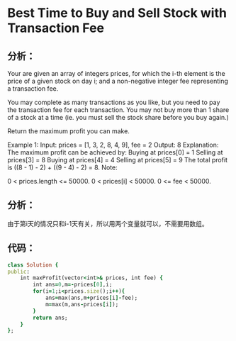 # Best Time to Buy and Sell Stock with Transaction Fee
## 分析：
Your are given an array of integers prices, for which the i-th element is the price of a given stock on day i; and a non-negative integer fee representing a transaction fee.

You may complete as many transactions as you like, but you need to pay the transaction fee for each transaction. You may not buy more than 1 share of a stock at a time (ie. you must sell the stock share before you buy again.)

Return the maximum profit you can make.

Example 1:
Input: prices = [1, 3, 2, 8, 4, 9], fee = 2
Output: 8
Explanation: The maximum profit can be achieved by:
Buying at prices[0] = 1
Selling at prices[3] = 8
Buying at prices[4] = 4
Selling at prices[5] = 9
The total profit is ((8 - 1) - 2) + ((9 - 4) - 2) = 8.
Note:

0 < prices.length <= 50000.
0 < prices[i] < 50000.
0 <= fee < 50000.
## 分析：
由于第i天的情况只和i-1天有关，所以用两个变量就可以，不需要用数组。<br>
## 代码：
```ruby
class Solution {
public:
    int maxProfit(vector<int>& prices, int fee) {
        int ans=0,m=-prices[0],i;
        for(i=1;i<prices.size();i++){
            ans=max(ans,m+prices[i]-fee);
            m=max(m,ans-prices[i]);
        }
        return ans;  
    }
};
